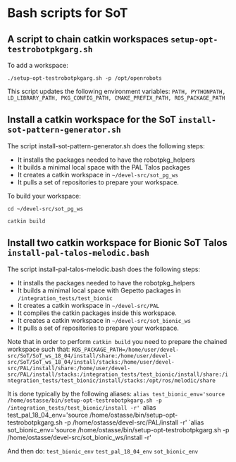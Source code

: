 # Bash scripts for SoT

## A script to chain catkin workspaces `setup-opt-testrobotpkgarg.sh`

To add a workspace:

`./setup-opt-testrobotpkgarg.sh -p /opt/openrobots`

This script updates the following environment variables:
`PATH, PYTHONPATH, LD_LIBRARY_PATH, PKG_CONFIG_PATH, CMAKE_PREFIX_PATH, ROS_PACKAGE_PATH`


## Install a catkin workspace for the SoT `install-sot-pattern-generator.sh`

The script install-sot-pattern-generator.sh does the following steps:
 * It installs the packages needed to have the robotpkg_helpers
 * It builds a minimal local space with the PAL Talos packages
 * It creates a catkin workspace in `~/devel-src/sot_pg_ws`
 * It pulls a set of repositories to prepare your workspace.

To build your workspace:

`cd ~/devel-src/sot_pg_ws`

`catkin build`

## Install two catkin workspace for Bionic SoT Talos `install-pal-talos-melodic.bash`

The script install-pal-talos-melodic.bash does the following steps:
 * It installs the packages needed to have the robotpkg_helpers
 * It builds a minimal local space with Gepetto packages in
 `/integration_tests/test_bionic`
 * It creates a catkin workspace in `~/devel-src/PAL`
 * It compiles the catkin packages inside this workspace.
 * It creates a catkin workspace in `~/devel-src/sot_bionic_ws`
 * It pulls a set of repositories to prepare your workspace.

 Note that in order to perform
 `catkin build`
 you need to prepare the chained workspace such that:
 `ROS_PACKAGE_PATH=/home/user/devel-src/SoT/SoT_ws_18_04/install/share:/home/user/devel-src/SoT/SoT_ws_18_04/install/stacks:/home/user/devel-src/PAL/install/share:/home/user/devel-src/PAL/install/stacks:/integration_tests/test_bionic/install/share:/integration_tests/test_bionic/install/stacks:/opt/ros/melodic/share`

 It is done typically by the following aliases:
 `alias test_bionic_env='source /home/ostasse/bin/setup-opt-testrobotpkgarg.sh -p /integration_tests/test_bionic/install -r'
 `alias test_pal_18_04_env='source /home/ostasse/bin/setup-opt-testrobotpkgarg.sh -p /home/ostasse/devel-src/PAL/install -r'
 `alias sot_bionic_env='source /home/ostasse/bin/setup-opt-testrobotpkgarg.sh -p /home/ostasse/devel-src/sot_bionic_ws/install -r'

 And then do:
 `test_bionic_env`
 `test_pal_18_04_env`
 `sot_bionic_env`
